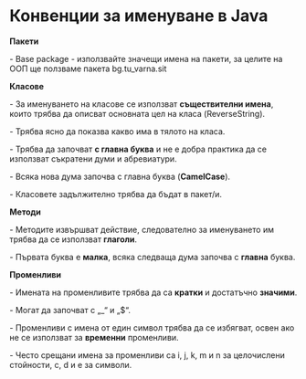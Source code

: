 # Конвенции за именуване в Java

**Пакети**

\-         Base package - използвайте значещи имена на пакети, за целите на ООП ще ползваме пакета bg.tu\_varna.sit

**Класове**

\-          За именуването на класове се използват **съществителни имена**, които трябва да описват основната цел на класа (ReverseString).

\-           Трябва ясно да показва какво има в тялото на класа.

\-           Трябва да започват **с главна буква** и не е добра практика да се използват съкратени думи и абревиатури.

\-          Всяка нова дума започва с главна буква (**CamelCase**).

\-          Класовете задължително трябва да бъдат в пакет/и.

**Методи**

\-          Методите извършват действие, следователно за именуването им трябва да се използват **глаголи**.

\-          Първата буква е **малка**, всяка следваща дума започва с **главна** буква.

**Променливи**

\-          Имената на променливите трябва да са **кратки** и достатъчно **значими**.

\-          Могат да започват с „\_“ и „$“.

\-          Променливи с имена от един символ трябва да се избягват, освен ако не се използват за **временни** променливи.

\-          Често срещани имена за променливи са i, j, k, m и n за целочислени стойности, c, d и e за символи.

